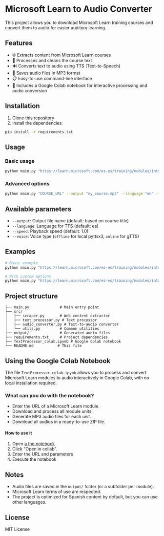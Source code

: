 # Microsoft Learn to Audio Converter

This project allows you to download Microsoft Learn training courses and convert them to audio for easier auditory learning.

## Features

- 🌐 Extracts content from Microsoft Learn courses
- 📄 Processes and cleans the course text
- 🔊 Converts text to audio using TTS (Text-to-Speech)
- 💾 Saves audio files in MP3 format
- 📋 Easy-to-use command-line interface
- 📓 Includes a Google Colab notebook for interactive processing and audio conversion

## Installation

1. Clone this repository
2. Install the dependencies:
```bash
pip install -r requirements.txt
```

## Usage

### Basic usage
```bash
python main.py "https://learn.microsoft.com/es-es/training/modules/introduction-power-platform"
```

### Advanced options
```bash
python main.py "COURSE_URL" --output "my_course.mp3" --language "en" --speed 1.0 --voice offline
```

## Available parameters

- `--output`: Output file name (default: based on course title)
- `--language`: Language for TTS (default: es)
- `--speed`: Playback speed (default: 1.0)
- `--voice`: Voice type (`offline` for local pyttsx3, `online` for gTTS)

## Examples

```bash
# Basic example
python main.py "https://learn.microsoft.com/es-es/training/modules/introduction-power-platform"

# With custom options
python main.py "https://learn.microsoft.com/es-es/training/modules/introduction-power-platform" --output "power_platform_intro.mp3" --speed 0.9
```

## Project structure

```
├── main.py              # Main entry point
├── src/
│   ├── scraper.py       # Web content extractor
│   ├── text_processor.py # Text processor
│   ├── audio_converter.py # Text-to-audio converter
│   └── utils.py         # Common utilities
├── output/              # Generated audio files
├── requirements.txt     # Project dependencies
├── TextProcessor_colab.ipynb # Google Colab notebook
└── README.md           # This file
```

## Using the Google Colab Notebook

The file `TextProcessor_colab.ipynb` allows you to process and convert Microsoft Learn modules to audio interactively in Google Colab, with no local installation required.

### What can you do with the notebook?
- Enter the URL of a Microsoft Learn module.
- Download and process all module units.
- Generate MP3 audio files for each unit.
- Download all audios in a ready-to-use ZIP file.

#### How to use it
1. Open [a the notebook](TextProcessor_colab.ipynb)
2. Click "Open in collab".
4. Enter the URL and parameters
5. Execute the notebook


## Notes

- Audio files are saved in the `output/` folder (or a subfolder per module).
- Microsoft Learn terms of use are respected.
- The project is optimized for Spanish content by default, but you can use other languages.

## License

MIT License
